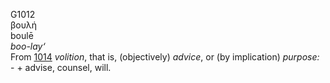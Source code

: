 G1012  
βουλή  
boulē  
*boo-lay‘*  
From [1014](g1014) *volition*, that is, (objectively) *advice*, or (by
implication) *purpose:* - + advise, counsel, will.  
